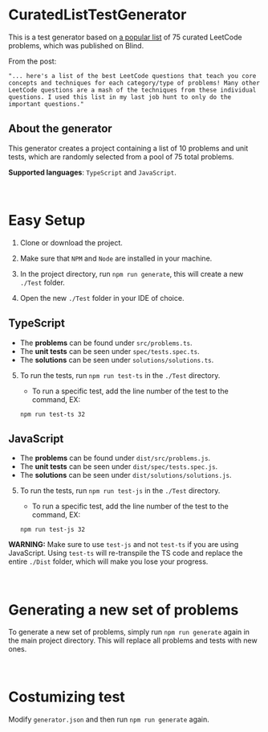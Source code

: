 # CuratedListTestGenerator

This is a test generator based on [a popular list](https://www.teamblind.com/post/New-Year-Gift---Curated-List-of-Top-75-LeetCode-Questions-to-Save-Your-Time-OaM1orEU) of 75 curated LeetCode problems, which was published on Blind.

From the post:
```
"... here's a list of the best LeetCode questions that teach you core concepts and techniques for each category/type of problems! Many other LeetCode questions are a mash of the techniques from these individual questions. I used this list in my last job hunt to only do the important questions."
```

## About the generator

This generator creates a project containing a list of 10 problems and unit tests, which are randomly selected from a pool of 75 total problems.

**Supported languages**: `TypeScript` and `JavaScript`.

<br>

# Easy Setup

1. Clone or download the project.

2. Make sure that `NPM` and `Node` are installed in your machine.

3. In the project directory, run `npm run generate`, this will create a new `./Test` folder.

4. Open the new `./Test` folder in your IDE of choice.

## TypeScript
- The **problems** can be found under `src/problems.ts`.
- The **unit tests** can be seen under `spec/tests.spec.ts`.
- The **solutions** can be seen under `solutions/solutions.ts`.

5. To run the tests, run `npm run test-ts` in the `./Test` directory.
   - To run a specific test, add the line number of the test to the command, EX:

   ```npm run test-ts 32```

## JavaScript
- The **problems** can be found under `dist/src/problems.js`.
- The **unit tests** can be seen under `dist/spec/tests.spec.js`.
- The **solutions** can be seen under `dist/solutions/solutions.js`.

5. To run the tests, run `npm run test-js` in the `./Test` directory.
   - To run a specific test, add the line number of the test to the command, EX:

   ```npm run test-js 32```

**WARNING:** Make sure to use `test-js` and not `test-ts` if you are using JavaScript. Using `test-ts` will re-transpile the TS code and replace the entire `./Dist` folder, which will make you lose your progress.

<br>

# Generating a new set of problems

To generate a new set of problems, simply run `npm run generate` again in the main project directory. This will replace all problems and tests with new ones.

<br>

# Costumizing test

Modify `generator.json` and then run `npm run generate` again.